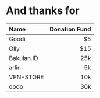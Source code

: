 # And thanks for
| Name  | Donation Fund  |
| :------------ | -----:|
| Goodi         |  $5 |
| Olly          | $15 |
| Bakulan.ID    | 25k |
| arlin         |  5k |
| VPN-STORE     | 10k |
| dodo          | 30k |
